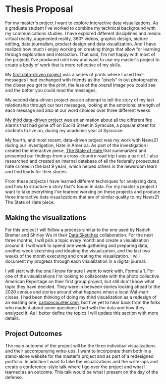 # Thesis Proposal

For my master's project I want to explore interactive data visualizations. As a graduate student I've worked to combine my technical background with my communications studies. I have explored different disciplines and media: virtual reality, augmented reality, 360º videos, graphic design, picture editing, data journalism, product design and data visualization. And I have realized how much I enjoy working on creating things that allow for learning through exploration and interaction. That said, I'm not happy with most of the projects I've produced until now and want to use my master's project to create a body of work that is more reflective of my skills.

My [first data-driven project](https://www.dropbox.com/sh/3bp65gt2y2wtbet/AACzRk4bMA22OYy6PSqOuvLpa?dl=0) was a series of prints where I used text-messages I had exchanged with friends as the "pixels" in out photographs: the closer you got to the print, the less of the overall image you could see and the better you could read the messages.

My second data-driven project was an attempt to tell the story of my last relationship through our text messages, looking at the emotional strength of each message and also at our word choices over three different weeks.

My [third data-driven project](https://www.instagram.com/p/BiNgylbgKCq/?utm_source=ig_web_copy_link) was an animation about all the different fire alarms that had gone off on Euclid Street in Syracuse, a popular street for students to live on, during my academic year at Syracuse.

My fourth, and most recent, data-driven project was my work with News21 during our investigation, Hate in America. As part of the investigation I created the interactive piece, [The State of Hate](https://hateinamerica.news21.com/roadtrip/),that summarized and presented our findings from a cross-country road trip I was a part of. I also researched and created an internal database of all the federally prosecuted hate crimes in the last 9 years, which helped others in the newsroom learn and find leads for their stories.

From these projects I have learned different techniques for analyzing data, and how to structure a story that's found in data. For my master's project I want to take everything I've learned working on these projects and produce three interactive data visualizations that are of similar quality to my News21 The State of Hate piece.

## Making the visualizations

For this project I will follow a process similar to the one used by Nadieh Bremer and Shirley Wu in their [Data Sketches](http://www.datasketch.es/about/) collaboration. For the next three months, I will pick a topic every month and create a visualization around it. I will work to spend one week gathering and preparing data, another week sketching and ideating the visualization, and the last two weeks of the month executing and creating the visualization. I will document my progress through each visualization in a digital journal. 

I will start with the one I know for sure I want to work with, Formula 1. For one of the visualizations I'm looking to collaborate with the photo collective American Reportage on their first group project, but still don't know what topic they have decided. They were in between stories looking ahead to the 2020 census and stories around what happens when a local Wal-mart closes. I had been thinking of doing my third visualization as a redesign of an existing one, [carboncounter.com](http://carboncounter.com), but I've yet to hear back from the folks who made it about some questions I had with the data and how they analyzed it. As I better define the topics I will update this section with more details.

## Project Outcomes

The main outcome of the project will be the three individual visualizations and their accompanying write-ups. I want to incorporate them both in a stand-alone website for the master's project and as part of a redesigned portfolio. In addition I want to take the visualizations and the write-ups and create a conference-style talk where I go over the project and what I learned as an outcome. This talk would be what I present on the day of the defense.